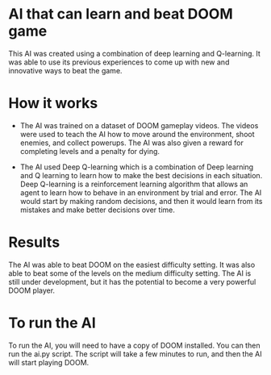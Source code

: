 # AI that can learn and beat DOOM game

This AI was created using a combination of deep learning and Q-learning. It was able to use its previous experiences to come up with new and innovative ways to beat the game.

# How it works
- The AI was trained on a dataset of DOOM gameplay videos. The videos were used to teach the AI how to move around the environment, shoot enemies, and collect powerups. The AI was also given a reward for completing levels and a penalty for dying.

- The AI used Deep Q-learning which is a combination of Deep learning and Q learning to learn how to make the best decisions in each situation. Deep Q-learning is a reinforcement learning algorithm that allows an agent to learn how to behave in an environment by trial and error. The AI would start by making random decisions, and then it would learn from its mistakes and make better decisions over time.

# Results
The AI was able to beat DOOM on the easiest difficulty setting. It was also able to beat some of the levels on the medium difficulty setting. The AI is still under development, but it has the potential to become a very powerful DOOM player.

# To run the AI
To run the AI, you will need to have a copy of DOOM installed. You can then run the ai.py script. The script will take a few minutes to run, and then the AI will start playing DOOM.

